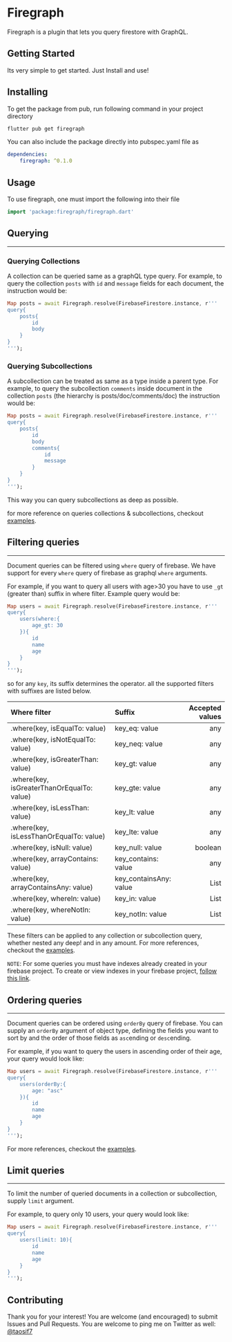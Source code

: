 # Firegraph

Firegraph is a plugin that lets you query firestore with GraphQL.

## Getting Started

Its very simple to get started. Just Install and use!

## Installing

To get the package from pub, run following command in your project directory

```bash
flutter pub get firegraph 
```

You can also include the package directly into pubspec.yaml file as

```yaml
dependencies:
    firegraph: ^0.1.0
```

## Usage

To use firegraph, one must import the following into their file

```dart
import 'package:firegraph/firegraph.dart'
```

## Querying

---
### Querying Collections

A collection can be queried same as a graphQL type query. For example, to query the collection `posts` with `id` and `message` fields for each document, the instruction would be:

```dart
Map posts = await Firegraph.resolve(FirebaseFirestore.instance, r'''
query{
    posts{
        id
        body
    }
}
''');
```

### Querying Subcollections

A subcollection can be treated as same as a type inside a parent type. For example, to query the subcollection `comments` inside document in the collection `posts` (the hierarchy is posts/doc/comments/doc) the instruction would be:

```dart
Map posts = await Firegraph.resolve(FirebaseFirestore.instance, r'''
query{
    posts{
        id
        body
        comments{
            id
            message
        }
    }
}
''');
```

This way you can query subcollections as deep as possible.

for more reference on queries collections & subcollections, checkout [examples](example/querying.md).

## Filtering queries

---
Document queries can be filtered using `where` query of firebase. We have support for every `where` query of firebase as graphql `where` arguments.

For example, if you want to query all users with age>30 you have to use `_gt` (greater than) suffix in where filter. Example query would be:

```dart
Map users = await Firegraph.resolve(FirebaseFirestore.instance, r'''
query{
    users(where:{
        age_gt: 30
    }){
        id
        name
        age
    }
}
''');
```

so for any `key`, its suffix determines the operator. all the supported filters with suffixes are listed below.

| Where filter | Suffix | Accepted values
| :--- | :--- | ---: |
|.where(key, isEqualTo: value)| key_eq: value| any
|.where(key, isNotEqualTo: value)| key_neq: value| any
|.where(key, isGreaterThan: value)| key_gt: value| any
|.where(key, isGreaterThanOrEqualTo: value)| key_gte: value| any
|.where(key, isLessThan: value)| key_lt: value| any
|.where(key, isLessThanOrEqualTo: value)| key_lte: value| any
|.where(key, isNull: value)| key_null: value| boolean
|.where(key, arrayContains: value)| key_contains: value| any
|.where(key, arrayContainsAny: value)| key_containsAny: value| List
|.where(key, whereIn: value)| key_in: value| List
|.where(key, whereNotIn: value)| key_notIn: value| List

These filters can be applied to any collection or subcollection query, whether nested any deep! and in any amount. For more references, checkout the [examples](example/filtering.md#filtering-queries).

`NOTE`: For some queries you must have indexes already created in your firebase project. To create or view indexes in your firebase project, [follow this link](https://console.firebase.google.com/u/0/project/_/firestore/indexes).

## Ordering queries

---
Document queries can be ordered using `orderBy` query of firebase. You can supply an `orderBy` argument of object type, defining the fields you want to sort by and the order of those fields as `asc`ending or `desc`ending.

For example, if you want to query the users in ascending order of their age, your query would look like:

```dart
Map users = await Firegraph.resolve(FirebaseFirestore.instance, r'''
query{
    users(orderBy:{
        age: "asc"
    }){
        id
        name
        age
    }
}
''');
```

For more references, checkout the [examples](example/filtering.md#ordering-queries).

## Limit queries

---
To limit the number of queried documents in a collection or subcollection, supply `limit` argument.

For example, to query only 10 users, your query would look like:

```dart
Map users = await Firegraph.resolve(FirebaseFirestore.instance, r'''
query{
    users(limit: 10){
        id
        name
        age
    }
}
''');
```


## Contributing

Thank you for your interest! You are welcome (and encouraged) to submit Issues and Pull Requests. You are welcome to ping me on Twitter as well: [@taosif7](https://twitter.com/taosif7)
